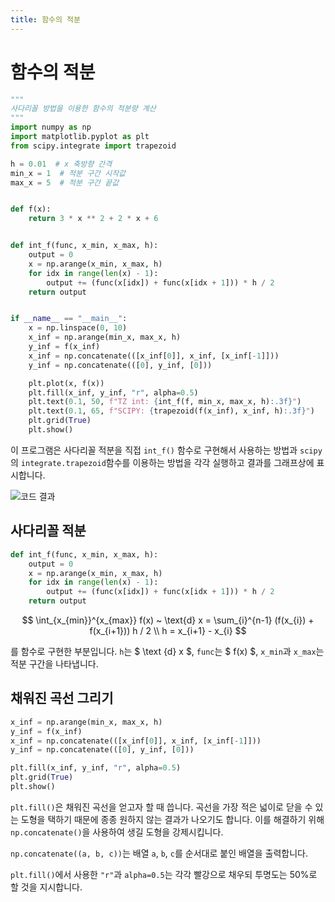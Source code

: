 ```yaml
---
title: 함수의 적분
---
```


# 함수의 적분

```python
"""
사다리꼴 방법을 이용한 함수의 적분량 계산 
"""
import numpy as np
import matplotlib.pyplot as plt
from scipy.integrate import trapezoid

h = 0.01  # x 축방향 간격
min_x = 1  # 적분 구간 시작값
max_x = 5  # 적분 구간 끝값


def f(x):
    return 3 * x ** 2 + 2 * x + 6


def int_f(func, x_min, x_max, h):
    output = 0
    x = np.arange(x_min, x_max, h)
    for idx in range(len(x) - 1):
        output += (func(x[idx]) + func(x[idx + 1])) * h / 2
    return output


if __name__ == "__main__":
    x = np.linspace(0, 10)
    x_inf = np.arange(min_x, max_x, h)
    y_inf = f(x_inf)
    x_inf = np.concatenate(([x_inf[0]], x_inf, [x_inf[-1]]))
    y_inf = np.concatenate(([0], y_inf, [0]))

    plt.plot(x, f(x))
    plt.fill(x_inf, y_inf, "r", alpha=0.5)
    plt.text(0.1, 50, f"TZ int: {int_f(f, min_x, max_x, h):.3f}")
    plt.text(0.1, 65, f"SCIPY: {trapezoid(f(x_inf), x_inf, h):.3f}")
    plt.grid(True)
    plt.show()
```

이 프로그램은 사다리꼴 적분을 직접 `int_f()` 함수로 구현해서 사용하는 방법과 `scipy`의 `integrate.trapezoid`함수를 이용하는 방법을 각각 실행하고 결과를 그래프상에 표시합니다.

![코드 결과](../assets/function_integration_1.png)

## 사다리꼴 적분

```python
def int_f(func, x_min, x_max, h):
    output = 0
    x = np.arange(x_min, x_max, h)
    for idx in range(len(x) - 1):
        output += (func(x[idx]) + func(x[idx + 1])) * h / 2
    return output
```

$$ \int_{x_{min}}^{x_{max}} f(x) ~ \text{d} x = \sum_{i}^{n-1} (f(x_{i}) + f(x_{i+1})) h / 2 \\ h = x_{i+1} - x_{i} $$

를 함수로 구현한 부분입니다. `h`는 $ \text {d} x $, `func`는 $ f(x) $, `x_min`과 `x_max`는 적분 구간을 나타냅니다.

## 채워진 곡선 그리기

```python
x_inf = np.arange(min_x, max_x, h)
y_inf = f(x_inf)
x_inf = np.concatenate(([x_inf[0]], x_inf, [x_inf[-1]]))
y_inf = np.concatenate(([0], y_inf, [0]))

plt.fill(x_inf, y_inf, "r", alpha=0.5)
plt.grid(True)
plt.show()
```

`plt.fill()`은 채워진 곡선을 얻고자 할 때 씁니다. 곡선을 가장 적은 넓이로 닫을 수 있는 도형을 택하기 때문에 종종 원하지 않는 결과가 나오기도 합니다. 이를 해결하기 위해 `np.concatenate()`을 사용하여 생길 도형을 강제시킵니다.

`np.concatenate((a, b, c))`는 배열 `a`, `b`, `c`를 순서대로 붙인 배열을 출력합니다.

`plt.fill()`에서 사용한 `"r"`과 `alpha=0.5`는 각각 빨강으로 채우되 투명도는 50%로 할 것을 지시합니다.
